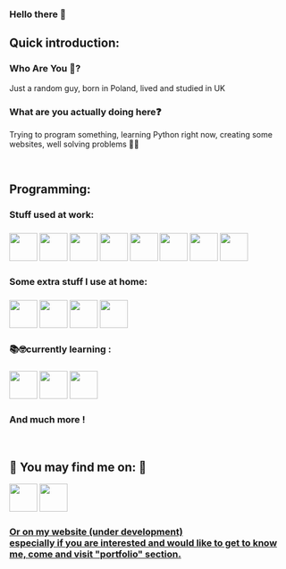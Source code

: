 ### Hello there 👋
<h2>Quick introduction:</h2>
<h3>Who Are You 🧐?</h3>
<p>Just a random guy, born in Poland, lived and studied in UK</p>
<h3>What are you actually doing here❓</h3>
<p>Trying to program something, learning Python right now, creating some websites, well solving problems 🧑‍🔧</p>
<br>
<h2>Programming:</h2>
<h3>Stuff used at work:<h3>
<a href="https://www.redmine.org/" target="_blank"><img src="https://camo.githubusercontent.com/2145d9e3a7c547a4327b3667bc9b7da664e636083c3f03c7bfdc6d5506df4300/68747470733a2f2f656d6f6a69732e736c61636b6d6f6a69732e636f6d2f656d6f6a69732f696d616765732f313436373330363737312f3633332f7265646d696e652e706e673f31343637333036373731" height="50px"></a>
<a href="https://www.github.com/" target="_blank"><img src="https://camo.githubusercontent.com/be1bb5de34c2fad9a59740b97b7b080eea13a3c74bdd28369dd282d7512ca167/687474703a2f2f75706c6f61642e77696b696d656469612e6f72672f77696b6970656469612f636f6d6d6f6e732f7468756d622f332f33662f4769745f69636f6e2e7376672f32353670782d4769745f69636f6e2e7376672e706e67" height="50px"></a>
<a href="https://www.python.org/" target="_blank"><img src="https://camo.githubusercontent.com/2e9a228079f8a96873caeabd478ac6228f1a33a1ac7e34c8303192541b444602/68747470733a2f2f6170706c6f7665722e706c2f77702d636f6e74656e742f75706c6f6164732f323032302f30312f6b697373706e672d707974686f6e2d636f6d70757465722d69636f6e732d70726f6772616d6d696e672d6c616e67756167652d657865637574612d35643066306161376337386662332e303431343833363131353631323636383535383137342d3130323478313032342e706e67" height="50px"></a>
<a href="https://www.linux.org/" target="_blank"><img src="https://camo.githubusercontent.com/376064c4392b2f66a581971fa841e3d00ab29bb60bea10cd128e245badcd8955/68747470733a2f2f6c6567656e64732e676f616c756e697465642e6f72672f77702d636f6e74656e742f75706c6f6164732f323032302f31312f4c696e75782d69636f6e2e706e67" height="50px"></a>
<a href="https://www.php.net/" target="_blank"><img src="https://upload.wikimedia.org/wikipedia/commons/2/27/PHP-logo.svg" height="50px"></a>
<a href="https://en.wikipedia.org/wiki/HTML" target="_blank"><img src="https://play-lh.googleusercontent.com/85WnuKkqDY4gf6tndeL4_Ng5vgRk7PTfmpI4vHMIosyq6XQ7ZGDXNtYG2s0b09kJMw=s180-rw" height="50px"></a>
<a href="https://pl.wikipedia.org/wiki/JavaScript" target="_blank"><img src="https://upload.wikimedia.org/wikipedia/commons/9/99/Unofficial_JavaScript_logo_2.svg" height="50px"></a>
<a href="https://about.gitlab.com/" target="_blank"><img src="https://camo.githubusercontent.com/5c31810fbddb708adead608ed785aed57a006a43b824ab59b0cc175c0e019557/68747470733a2f2f636f6e2e6a616b746573746f7761632e706c2f77702d636f6e74656e742f75706c6f6164732f706f7374732f7165323031392d6d656469612f6769746c61622d63692d63642d6c6f676f5f32782e706e67" height="50px"></a>
<h3>Some extra stuff I use at home:<h3>
<a href="https://www.qt.io/" target="_blank"><img src="https://camo.githubusercontent.com/0a19d9ea8dcef3845ee6c7e608466b2a746b1eb608877ab55f921a4ad4eb2289/68747470733a2f2f656e637279707465642d74626e302e677374617469632e636f6d2f696d616765733f713d74626e3a414e64394763522d47626549497956424679496570574f39627953586d4859663964314b4c5a656a506726757371703d434155" height="50px"></a>
<a href="http://brackets.io/" target="_blank"><img src="https://upload.wikimedia.org/wikipedia/commons/4/4c/Brackets_Icon.svg" height="50px"></a>
<a href="https://www.jetbrains.com/pycharm/" target="_blank"><img src="https://upload.wikimedia.org/wikipedia/commons/1/1d/PyCharm_Icon.svg" height="50px"></a>
<a href="https://www.microsoft.com/en-us/windows" target="_blank"><img src="https://camo.githubusercontent.com/759469286a93f1a6e202a4f3f23d1af2618dd0795ef44405bacfd2a42aeb8b16/68747470733a2f2f63646e332e69636f6e66696e6465722e636f6d2f646174612f69636f6e732f706f70756c61722d73657276696365732d6272616e64732d766f6c2d322f3531322f77696e646f77732d3531322e706e67" height="50px"></a>
<h3>📚🤓currently learning :<h3>
<a href="https://www.php.net/" target="_blank"><img src="https://upload.wikimedia.org/wikipedia/commons/2/27/PHP-logo.svg" height="50px"></a>
<a href="https://www.python.org/" target="_blank"><img src="https://camo.githubusercontent.com/2e9a228079f8a96873caeabd478ac6228f1a33a1ac7e34c8303192541b444602/68747470733a2f2f6170706c6f7665722e706c2f77702d636f6e74656e742f75706c6f6164732f323032302f30312f6b697373706e672d707974686f6e2d636f6d70757465722d69636f6e732d70726f6772616d6d696e672d6c616e67756167652d657865637574612d35643066306161376337386662332e303431343833363131353631323636383535383137342d3130323478313032342e706e67" height="50px"></a>
<a href="https://reactjs.org/" target="_blank"><img src="https://miro.medium.com/max/2484/1*CeuWv9fCjD1uTiTuKytnBQ.png" height="50px"></a><h3> And much more !</h3> <br>
<h2>💬 You may find me on: 📧</h2>
<a href="https://www.linkedin.com/in/dawid-panek-57708317a/"><img src="https://camo.githubusercontent.com/74cfa6e8b4cafaab8821efd468f43a99cb5fdd59c9cb6436e37c593a2d3bd855/68747470733a2f2f6175782e69636f6e7370616c6163652e636f6d2f75706c6f6164732f6c696e6b6564696e2d666c61742d69636f6e2d3235362e706e67" height="50px"></a>
<a href="mailto:daw8193@gmail.com"><img src="https://camo.githubusercontent.com/214631befbbe1dcec781964648f39b68f599948150b8dc129c47f90122a2c4cb/68747470733a2f2f7777772e676f6f676c652e636f6d2f676d61696c2f61626f75742f7374617469632f696d616765732f6c6f676f2d676d61696c2e706e67" height="50px"></a>
<h3><a href="https://tropicy.pl/">Or on my website (under development)<br> especially if you are interested and would like to get to know me, come and visit "portfolio" section.</a></h3>
